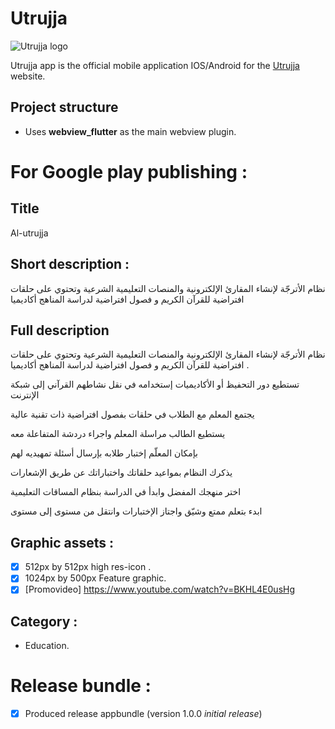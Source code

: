 # Utrujja

![Utrujja logo](https://user-images.githubusercontent.com/50237142/84003711-bfef9b00-a96a-11ea-91c1-b421bc6acbc6.png)


Utrujja app is the official mobile application IOS/Android for the [Utrujja](http://utrujja.com/ar) website.

## Project structure 

- Uses **webview_flutter** as the main webview plugin.


# For Google play publishing : 

## Title 
Al-utrujja 

## Short description : 
نظام الأترجّة لإنشاء المقارئ الإلكترونية والمنصات التعليمية الشرعية وتحتوي على حلقات افتراضية للقرآن الكريم و فصول افتراضية لدراسة المناهج أكاديميا 

## Full description	

نظام الأترجّة لإنشاء المقارئ الإلكترونية والمنصات التعليمية الشرعية وتحتوي على حلقات افتراضية للقرآن الكريم و فصول افتراضية لدراسة المناهج أكاديميا .

تستطيع دور التحفيظ أو الأكاديميات إستخدامه في نقل نشاطهم القرآني إلى شبكة الإنترنت

يجتمع المعلم مع الطلاب في حلقات بفصول افتراضية ذات تقنية عالية

يستطيع الطالب مراسلة المعلم واجراء دردشة المتفاعلة معه

بإمكان المعلّم إختبار طلابه بإرسال أسئلة تمهيديه لهم


يذكرك النظام بمواعيد حلقاتك واختباراتك عن طريق الإشعارات


اختر منهجك المفضل وابدأ في الدراسة بنظام المساقات التعليمية

ابدء بتعلم ممتع وشيّق واجتاز الإختبارات وانتقل من مستوى إلى مستوى

## Graphic assets : 

- [x]  512px by 512px high res-icon .
- [x] 1024px by 500px Feature graphic.
- [x] [Promovideo] https://www.youtube.com/watch?v=BKHL4E0usHg

## Category : 
- Education.

# Release bundle : 
- [x] Produced release appbundle (version 1.0.0 *initial release*) 
